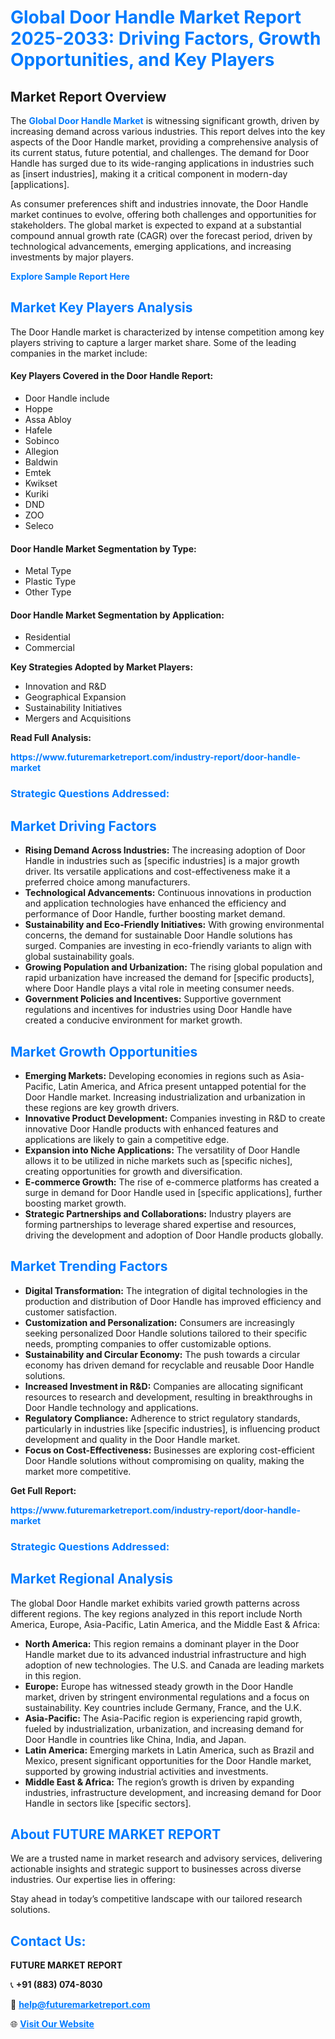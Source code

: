 <h1 style="color: #007BFF;">Global Door Handle Market Report 2025-2033: Driving Factors, Growth Opportunities, and Key Players</h1>

<section id="overview">
<h2>Market Report Overview</h2>
<p>The <a href="https://www.futuremarketreport.com/industry-report/door-handle-market" style="color: #007BFF; text-decoration: none;"><strong>Global Door Handle Market</strong></a> is witnessing significant growth, driven by increasing demand across various industries. This report delves into the key aspects of the Door Handle market, providing a comprehensive analysis of its current status, future potential, and challenges. The demand for Door Handle has surged due to its wide-ranging applications in industries such as [insert industries], making it a critical component in modern-day [applications].</p>
<p>As consumer preferences shift and industries innovate, the Door Handle market continues to evolve, offering both challenges and opportunities for stakeholders. The global market is expected to expand at a substantial compound annual growth rate (CAGR) over the forecast period, driven by technological advancements, emerging applications, and increasing investments by major players.</p>
</section>

<section id="overview">
<p><a href="https://www.futuremarketreport.com/request-sample/reportId=96749" style="color: #007BFF; text-decoration: none;"><strong>Explore Sample Report Here</strong></a></p>
</section>

<section id="key-players">
<h2 style="color: #007BFF;">Market Key Players Analysis</h2>
<p>The Door Handle market is characterized by intense competition among key players striving to capture a larger market share. Some of the leading companies in the market include:</p>
<h4>Key Players Covered in the Door Handle Report:</h4>
<ul><li>Door Handle include</li><li>Hoppe</li><li>Assa Abloy</li><li>Hafele</li><li>Sobinco</li><li>Allegion</li><li>Baldwin</li><li>Emtek</li><li>Kwikset</li><li>Kuriki</li><li>DND</li><li>ZOO</li><li>Seleco</li></ul>
<h4>Door Handle Market Segmentation by Type:</h4>
<ul><li>Metal Type</li><li>Plastic Type</li><li>Other Type</li></ul>

<h4>Door Handle Market Segmentation by Application:</h4>
<ul><li>Residential</li><li>Commercial</li></ul>
<p><strong>Key Strategies Adopted by Market Players:</strong></p>
<ul>
<li>Innovation and R&D</li>
<li>Geographical Expansion</li>
<li>Sustainability Initiatives</li>
<li>Mergers and Acquisitions</li>
</ul>
</section>

<section>
<p><strong>Read Full Analysis: </strong></p><a href="https://www.futuremarketreport.com/industry-report/door-handle-market" style="color: #007BFF; text-decoration: none;"><strong>https://www.futuremarketreport.com/industry-report/door-handle-market</strong></a>
<h3 style="color: #007BFF;">Strategic Questions Addressed:</h3>
</section>

<section id="driving-factors">
<h2 style="color: #007BFF;">Market Driving Factors</h2>
<ul>
<li><strong>Rising Demand Across Industries:</strong> The increasing adoption of Door Handle in industries such as [specific industries] is a major growth driver. Its versatile applications and cost-effectiveness make it a preferred choice among manufacturers.</li>
<li><strong>Technological Advancements:</strong> Continuous innovations in production and application technologies have enhanced the efficiency and performance of Door Handle, further boosting market demand.</li>
<li><strong>Sustainability and Eco-Friendly Initiatives:</strong> With growing environmental concerns, the demand for sustainable Door Handle solutions has surged. Companies are investing in eco-friendly variants to align with global sustainability goals.</li>
<li><strong>Growing Population and Urbanization:</strong> The rising global population and rapid urbanization have increased the demand for [specific products], where Door Handle plays a vital role in meeting consumer needs.</li>
<li><strong>Government Policies and Incentives:</strong> Supportive government regulations and incentives for industries using Door Handle have created a conducive environment for market growth.</li>
</ul>
</section>

<section id="growth-opportunities">
<h2 style="color: #007BFF;">Market Growth Opportunities</h2>
<ul>
<li><strong>Emerging Markets:</strong> Developing economies in regions such as Asia-Pacific, Latin America, and Africa present untapped potential for the Door Handle market. Increasing industrialization and urbanization in these regions are key growth drivers.</li>
<li><strong>Innovative Product Development:</strong> Companies investing in R&D to create innovative Door Handle products with enhanced features and applications are likely to gain a competitive edge.</li>
<li><strong>Expansion into Niche Applications:</strong> The versatility of Door Handle allows it to be utilized in niche markets such as [specific niches], creating opportunities for growth and diversification.</li>
<li><strong>E-commerce Growth:</strong> The rise of e-commerce platforms has created a surge in demand for Door Handle used in [specific applications], further boosting market growth.</li>
<li><strong>Strategic Partnerships and Collaborations:</strong> Industry players are forming partnerships to leverage shared expertise and resources, driving the development and adoption of Door Handle products globally.</li>
</ul>
</section>

<section id="trending-factors">
<h2 style="color: #007BFF;">Market Trending Factors</h2>
<ul>
<li><strong>Digital Transformation:</strong> The integration of digital technologies in the production and distribution of Door Handle has improved efficiency and customer satisfaction.</li>
<li><strong>Customization and Personalization:</strong> Consumers are increasingly seeking personalized Door Handle solutions tailored to their specific needs, prompting companies to offer customizable options.</li>
<li><strong>Sustainability and Circular Economy:</strong> The push towards a circular economy has driven demand for recyclable and reusable Door Handle solutions.</li>
<li><strong>Increased Investment in R&D:</strong> Companies are allocating significant resources to research and development, resulting in breakthroughs in Door Handle technology and applications.</li>
<li><strong>Regulatory Compliance:</strong> Adherence to strict regulatory standards, particularly in industries like [specific industries], is influencing product development and quality in the Door Handle market.</li>
<li><strong>Focus on Cost-Effectiveness:</strong> Businesses are exploring cost-efficient Door Handle solutions without compromising on quality, making the market more competitive.</li>
</ul>
</section>

<section>
<p><strong>Get Full Report: </strong></p><a href="https://www.futuremarketreport.com/industry-report/door-handle-market" style="color: #007BFF; text-decoration: none;"><strong>https://www.futuremarketreport.com/industry-report/door-handle-market</strong></a>
<h3 style="color: #007BFF;">Strategic Questions Addressed:</h3>
</section>


<section id="regional-analysis">
<h2 style="color: #007BFF;">Market Regional Analysis</h2>
<p>The global Door Handle market exhibits varied growth patterns across different regions. The key regions analyzed in this report include North America, Europe, Asia-Pacific, Latin America, and the Middle East & Africa:</p>
<ul>
<li><strong>North America:</strong> This region remains a dominant player in the Door Handle market due to its advanced industrial infrastructure and high adoption of new technologies. The U.S. and Canada are leading markets in this region.</li>
<li><strong>Europe:</strong> Europe has witnessed steady growth in the Door Handle market, driven by stringent environmental regulations and a focus on sustainability. Key countries include Germany, France, and the U.K.</li>
<li><strong>Asia-Pacific:</strong> The Asia-Pacific region is experiencing rapid growth, fueled by industrialization, urbanization, and increasing demand for Door Handle in countries like China, India, and Japan.</li>
<li><strong>Latin America:</strong> Emerging markets in Latin America, such as Brazil and Mexico, present significant opportunities for the Door Handle market, supported by growing industrial activities and investments.</li>
<li><strong>Middle East & Africa:</strong> The region’s growth is driven by expanding industries, infrastructure development, and increasing demand for Door Handle in sectors like [specific sectors].</li>
</ul>
</section>

<footer>
<h2 style="color: #007BFF;">About FUTURE MARKET REPORT</h2>
<p>We are a trusted name in market research and advisory services, delivering actionable insights and strategic support to businesses across diverse industries. Our expertise lies in offering:</p>

<p>Stay ahead in today’s competitive landscape with our tailored research solutions.</p>

<h2 style="color: #007BFF;">Contact Us:</h2>
<p><strong>FUTURE MARKET REPORT</strong></p>
<p>📞 <strong>+91 (883) 074-8030</strong></p>
<p>📧 <strong><a href="mailto:help@futuremarketreport.com" style="color: #007BFF;">help@futuremarketreport.com</a></strong></p>
<p>🌐 <strong><a href="https://www.futuremarketreport.com/" style="color: #007BFF;">Visit Our Website</a></strong></p>
</footer>